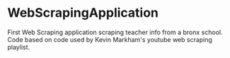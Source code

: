# WebScrapingApplication
First Web Scraping application scraping teacher info from a bronx school. Code based on code used by Kevin Markham's youtube web scraping playlist.
